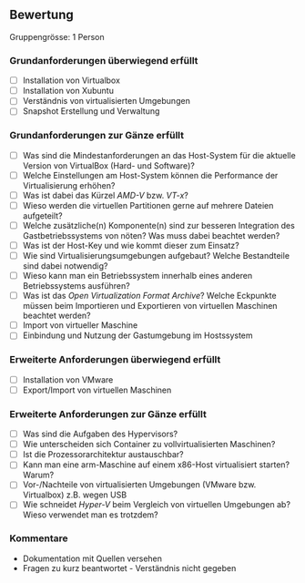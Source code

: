 ## Bewertung
Gruppengrösse: 1 Person
### Grundanforderungen **überwiegend erfüllt**
- [ ] Installation von Virtualbox
- [ ] Installation von Xubuntu
- [ ] Verständnis von virtualisierten Umgebungen
- [ ] Snapshot Erstellung und Verwaltung
### Grundanforderungen **zur Gänze erfüllt**
- [ ] Was sind die Mindestanforderungen an das Host-System für die aktuelle Version von VirtualBox (Hard- und Software)?
- [ ] Welche Einstellungen am Host-System können die Performance der Virtualisierung erhöhen?
- [ ] Was ist dabei das Kürzel *AMD-V* bzw. *VT-x*?
- [ ] Wieso werden die virtuellen Partitionen gerne auf mehrere Dateien aufgeteilt?
- [ ] Welche zusätzliche(n) Komponente(n) sind zur besseren Integration des Gastbetriebssystems von nöten? Was muss dabei beachtet werden?
- [ ] Was ist der Host-Key und wie kommt dieser zum Einsatz?
- [ ] Wie sind Virtualisierungsumgebungen aufgebaut? Welche Bestandteile sind dabei notwendig?
- [ ] Wieso kann man ein Betriebssystem innerhalb eines anderen Betriebssystems ausführen?
- [ ] Was ist das *Open Virtualization Format Archive*? Welche Eckpunkte müssen beim Importieren und Exportieren von virtuellen Maschinen beachtet werden?
- [ ] Import von virtueller Maschine
- [ ] Einbindung und Nutzung der Gastumgebung im Hostssystem
### Erweiterte Anforderungen **überwiegend erfüllt**
- [ ] Installation von VMware
- [ ] Export/Import von virtuellen Maschinen
### Erweiterte Anforderungen **zur Gänze erfüllt**
- [ ] Was sind die Aufgaben des Hypervisors?
- [ ] Wie unterscheiden sich Container zu vollvirtualisierten Maschinen?
- [ ] Ist die Prozessorarchitektur austauschbar?
- [ ] Kann man eine arm-Maschine auf einem x86-Host virtualisiert starten? Warum?
- [ ] Vor-/Nachteile von virtualisierten Umgebungen (VMware bzw. Virtualbox) z.B. wegen USB
- [ ] Wie schneidet *Hyper-V* beim Vergleich von virtuellen Umgebungen ab? Wieso verwendet man es trotzdem?

### Kommentare
* Dokumentation mit Quellen versehen
* Fragen zu kurz beantwortet - Verständnis nicht gegeben
